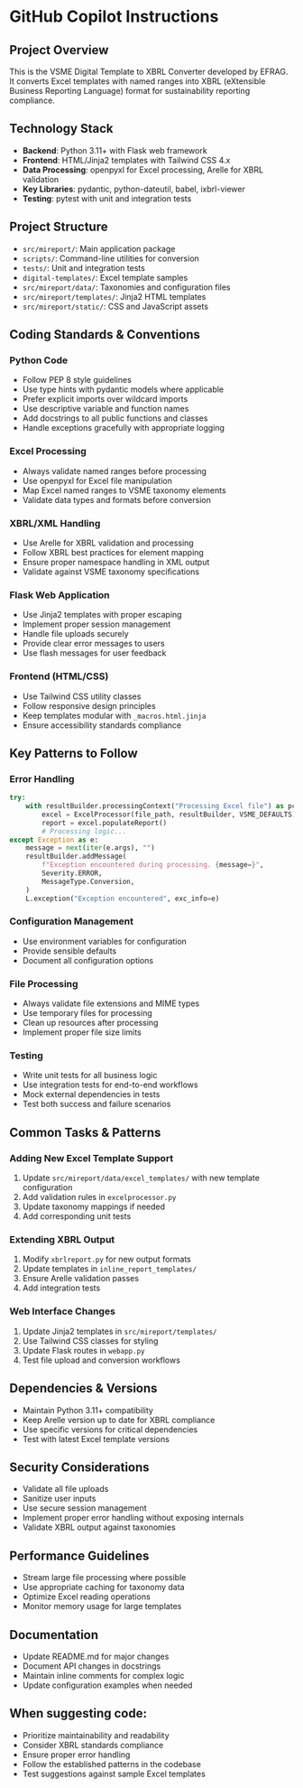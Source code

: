 # GitHub Copilot Instructions

## Project Overview
This is the VSME Digital Template to XBRL Converter developed by EFRAG. It converts Excel templates with named ranges into XBRL (eXtensible Business Reporting Language) format for sustainability reporting compliance.

## Technology Stack
- **Backend**: Python 3.11+ with Flask web framework
- **Frontend**: HTML/Jinja2 templates with Tailwind CSS 4.x
- **Data Processing**: openpyxl for Excel processing, Arelle for XBRL validation
- **Key Libraries**: pydantic, python-dateutil, babel, ixbrl-viewer
- **Testing**: pytest with unit and integration tests

## Project Structure
- `src/mireport/`: Main application package
- `scripts/`: Command-line utilities for conversion
- `tests/`: Unit and integration tests
- `digital-templates/`: Excel template samples
- `src/mireport/data/`: Taxonomies and configuration files
- `src/mireport/templates/`: Jinja2 HTML templates
- `src/mireport/static/`: CSS and JavaScript assets

## Coding Standards & Conventions

### Python Code
- Follow PEP 8 style guidelines
- Use type hints with pydantic models where applicable
- Prefer explicit imports over wildcard imports
- Use descriptive variable and function names
- Add docstrings to all public functions and classes
- Handle exceptions gracefully with appropriate logging

### Excel Processing
- Always validate named ranges before processing
- Use openpyxl for Excel file manipulation
- Map Excel named ranges to VSME taxonomy elements
- Validate data types and formats before conversion

### XBRL/XML Handling
- Use Arelle for XBRL validation and processing
- Follow XBRL best practices for element mapping
- Ensure proper namespace handling in XML output
- Validate against VSME taxonomy specifications

### Flask Web Application
- Use Jinja2 templates with proper escaping
- Implement proper session management
- Handle file uploads securely
- Provide clear error messages to users
- Use flash messages for user feedback

### Frontend (HTML/CSS)
- Use Tailwind CSS utility classes
- Follow responsive design principles
- Keep templates modular with `_macros.html.jinja`
- Ensure accessibility standards compliance

## Key Patterns to Follow

### Error Handling
```python
try:
    with resultBuilder.processingContext("Processing Excel file") as pc:
        excel = ExcelProcessor(file_path, resultBuilder, VSME_DEFAULTS)
        report = excel.populateReport()
        # Processing logic...
except Exception as e:
    message = next(iter(e.args), "")
    resultBuilder.addMessage(
        f"Exception encountered during processing. {message=}",
        Severity.ERROR,
        MessageType.Conversion,
    )
    L.exception("Exception encountered", exc_info=e)
```

### Configuration Management
- Use environment variables for configuration
- Provide sensible defaults
- Document all configuration options

### File Processing
- Always validate file extensions and MIME types
- Use temporary files for processing
- Clean up resources after processing
- Implement proper file size limits

### Testing
- Write unit tests for all business logic
- Use integration tests for end-to-end workflows
- Mock external dependencies in tests
- Test both success and failure scenarios

## Common Tasks & Patterns

### Adding New Excel Template Support
1. Update `src/mireport/data/excel_templates/` with new template configuration
2. Add validation rules in `excelprocessor.py`
3. Update taxonomy mappings if needed
4. Add corresponding unit tests

### Extending XBRL Output
1. Modify `xbrlreport.py` for new output formats
2. Update templates in `inline_report_templates/`
3. Ensure Arelle validation passes
4. Add integration tests

### Web Interface Changes
1. Update Jinja2 templates in `src/mireport/templates/`
2. Use Tailwind CSS classes for styling
3. Update Flask routes in `webapp.py`
4. Test file upload and conversion workflows

## Dependencies & Versions
- Maintain Python 3.11+ compatibility
- Keep Arelle version up to date for XBRL compliance
- Use specific versions for critical dependencies
- Test with latest Excel template versions

## Security Considerations
- Validate all file uploads
- Sanitize user inputs
- Use secure session management
- Implement proper error handling without exposing internals
- Validate XBRL output against taxonomies

## Performance Guidelines
- Stream large file processing where possible
- Use appropriate caching for taxonomy data
- Optimize Excel reading operations
- Monitor memory usage for large templates

## Documentation
- Update README.md for major changes
- Document API changes in docstrings
- Maintain inline comments for complex logic
- Update configuration examples when needed

## When suggesting code:
- Prioritize maintainability and readability
- Consider XBRL standards compliance
- Ensure proper error handling
- Follow the established patterns in the codebase
- Test suggestions against sample Excel templates